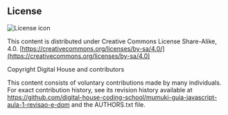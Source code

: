 ## License
![License icon](https://licensebuttons.net/l/by-sa/3.0/88x31.png)

This content is distributed under Creative Commons License Share-Alike, 4.0. [https://creativecommons.org/licenses/by-sa/4.0/](https://creativecommons.org/licenses/by-sa/4.0)

Copyright Digital House and contributors

This content consists of voluntary contributions made by many
individuals. For exact contribution history, see its revision history
available at https://github.com/digital-house-coding-school/mumuki-guia-javascript-aula-1-revisao-e-dom and the AUTHORS.txt file.

